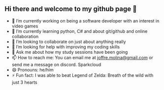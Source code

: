 ## Hi there and welcome to my github page 👋

<!--
**sparkcloud/sparkcloud** is a ✨ _special_ ✨ repository because its `README.md` (this file) appears on your GitHub profile.

Here are some ideas to get you started: --->

- 🔭 I’m currently working on being a software developer with an interest in video games
- 🌱 I’m currently learning python, C# and about git/github and online collaboration
- 👯 I’m looking to collaborate on just about anything really
- 🤔 I’m looking for help with improving my coding skills
- 💬 Ask me about how my study sessions have been going
- 📫 How to reach me: You can email me at joffre.molina@gmail.com or send me a message on discord. Sparkcloud 
- 😄 Pronouns: he/him
- ⚡ Fun fact: I was able to beat Legend of Zelda: Breath of the wild with just 3 hearts
